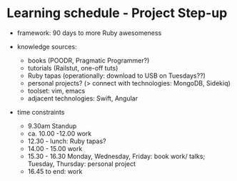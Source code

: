 # Learning schedule - Project Step-up

* framework: 90 days to more Ruby awesomeness
* knowledge sources:
  * books (POODR, Pragmatic Programmer?)
  * tutorials (Railstut, one-off tuts)
  * Ruby tapas (operationally: download to USB on Tuesdays??)
  * personal projects? (> connect with technologies: MongoDB, Sidekiq)
  * toolset: vim, emacs
  * adjacent technologies: Swift, Angular


* time constraints
  * 9.30am Standup
  * ca. 10.00 -12.00 work
  * 12.30 - lunch: Ruby tapas?
  * 14.00 - 15.00 work
  * 15.30 - 16.30 Monday, Wednesday, Friday: book work/ talks; Tuesday,
    Thursday: personal project
  * 16.45 to end: work
